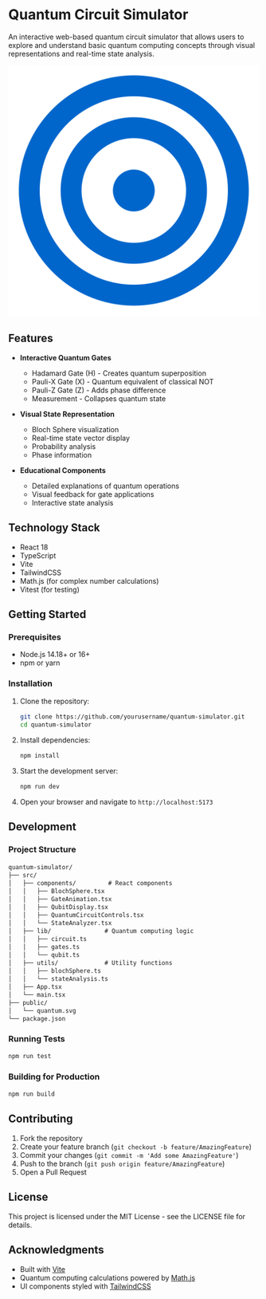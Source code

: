 # Quantum Circuit Simulator

An interactive web-based quantum circuit simulator that allows users to explore and understand basic quantum computing concepts through visual representations and real-time state analysis.

![Quantum Circuit Simulator](./public/quantum.svg)

## Features

- **Interactive Quantum Gates**
  - Hadamard Gate (H) - Creates quantum superposition
  - Pauli-X Gate (X) - Quantum equivalent of classical NOT
  - Pauli-Z Gate (Z) - Adds phase difference
  - Measurement - Collapses quantum state

- **Visual State Representation**
  - Bloch Sphere visualization
  - Real-time state vector display
  - Probability analysis
  - Phase information

- **Educational Components**
  - Detailed explanations of quantum operations
  - Visual feedback for gate applications
  - Interactive state analysis

## Technology Stack

- React 18
- TypeScript
- Vite
- TailwindCSS
- Math.js (for complex number calculations)
- Vitest (for testing)

## Getting Started

### Prerequisites

- Node.js 14.18+ or 16+
- npm or yarn

### Installation

1. Clone the repository:
   ```bash
   git clone https://github.com/yourusername/quantum-simulator.git
   cd quantum-simulator
   ```

2. Install dependencies:
   ```bash
   npm install
   ```

3. Start the development server:
   ```bash
   npm run dev
   ```

4. Open your browser and navigate to `http://localhost:5173`

## Development

### Project Structure

```
quantum-simulator/
├── src/
│   ├── components/         # React components
│   │   ├── BlochSphere.tsx
│   │   ├── GateAnimation.tsx
│   │   ├── QubitDisplay.tsx
│   │   ├── QuantumCircuitControls.tsx
│   │   └── StateAnalyzer.tsx
│   ├── lib/               # Quantum computing logic
│   │   ├── circuit.ts
│   │   ├── gates.ts
│   │   └── qubit.ts
│   ├── utils/             # Utility functions
│   │   ├── blochSphere.ts
│   │   └── stateAnalysis.ts
│   ├── App.tsx
│   └── main.tsx
├── public/
│   └── quantum.svg
└── package.json
```

### Running Tests

```bash
npm run test
```

### Building for Production

```bash
npm run build
```

## Contributing

1. Fork the repository
2. Create your feature branch (`git checkout -b feature/AmazingFeature`)
3. Commit your changes (`git commit -m 'Add some AmazingFeature'`)
4. Push to the branch (`git push origin feature/AmazingFeature`)
5. Open a Pull Request

## License

This project is licensed under the MIT License - see the LICENSE file for details.

## Acknowledgments

- Built with [Vite](https://vitejs.dev/)
- Quantum computing calculations powered by [Math.js](https://mathjs.org/)
- UI components styled with [TailwindCSS](https://tailwindcss.com/)